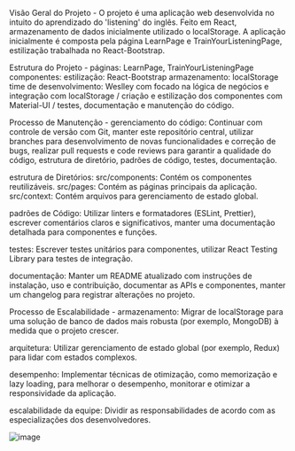 Visão Geral do Projeto -
O projeto é uma aplicação web desenvolvida no intuito do aprendizado do 'listening' do inglês. Feito em React, armazenamento de dados inicialmente utilizado o localStorage. A aplicação inicialmente é composta pela página LearnPage e TrainYourListeningPage, estilização trabalhada no React-Bootstrap.

Estrutura do Projeto -
páginas: LearnPage, TrainYourListeningPage
componentes:
estilização: React-Bootstrap
armazenamento: localStorage
time de desenvolvimento: Weslley com focado na lógica de negócios e integração com localStorage / criação e estilização dos componentes com Material-UI / testes, documentação e manutenção do código.

Processo de Manutenção -
gerenciamento do código: Continuar com controle de versão com Git, manter este repositório central, utilizar branches para desenvolvimento de novas funcionalidades e correção de bugs, realizar pull requests e code reviews para garantir a qualidade do código, estrutura de diretório, padrões de código, testes, documentação.

estrutura de Diretórios:
src/components: Contém os componentes reutilizáveis.
src/pages: Contém as páginas principais da aplicação.
src/context: Contém arquivos para gerenciamento de estado global.

padrões de Código: Utilizar linters e formatadores (ESLint, Prettier), escrever comentários claros e significativos, manter uma documentação detalhada para componentes e funções.

testes: Escrever testes unitários para componentes, utilizar React Testing Library para testes de integração.

documentação: Manter um README atualizado com instruções de instalação, uso e contribuição, documentar as APIs e componentes, manter um changelog para registrar alterações no projeto.
	
Processo de Escalabilidade -
armazenamento: Migrar de localStorage para uma solução de banco de dados mais robusta (por exemplo, MongoDB) à medida que o projeto crescer.

arquitetura: Utilizar gerenciamento de estado global (por exemplo, Redux) para lidar com estados complexos.

desempenho: Implementar técnicas de otimização, como memorização e lazy loading, para melhorar o desempenho, monitorar e otimizar a responsividade da aplicação.

escalabilidade da equipe: Dividir as responsabilidades de acordo com as especializações dos desenvolvedores.	

![image](https://github.com/user-attachments/assets/2715bff5-4cdc-4105-a518-16649241a2e6)

